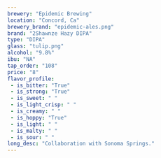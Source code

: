 ```yaml
---
brewery: "Epidemic Brewing"
location: "Concord, Ca"
brewery_brand: "epidemic-ales.png"
brand: "2Shawnze Hazy DIPA"
type: "DIPA"
glass: "tulip.png"
alcohol: "9.8%"
ibu: "NA"
tap_order: "108"
price: "8"
flavor_profile:
 - is_bitter: "True"
 - is_strong: "True"
 - is_sweet: " "
 - is_light_crisp: " "
 - is_creamy: " "
 - is_hoppy: "True"
 - is_light: " "
 - is_malty: " "
 - is_sour: " "
long_desc: "Collaboration with Sonoma Springs."
---
```

